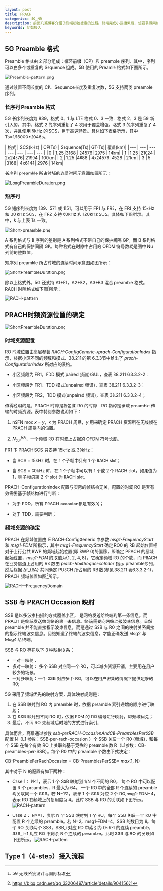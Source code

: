 ```yaml
---
layout: post
title: PRACH
categories: 5G_NR
description: 前面几篇博客介绍了终端初始搜索的过程。终端完成小区搜索后，想要获得网络服务，就要发起随机接入过程。
keywords: 初始接入
---
```


## 5G Preamble 格式

Preamble 格式由 2 部分组成：循环前缀（CP）和 preamble 序列。其中，序列可以由多个或重复的 Sequence 组成。5G 使用的 Preamle 格式如下图所示。

![Preamble-pattern.png](/images/5G_NR/Preamble-pattern.png)

通过设置不同长度的 CP、Sequence长度及重复次数，5G 支持两类 preamble 序列。

### 长序列 Preamble 格式

5G 长序列长度为 839，格式 0、1 与 LTE 格式 0、3 一致，格式 2、3 是 5G 新引入的。其中，格式 2 的序列重复了 4 次用于覆盖增强。格式 3 的序列重复了 4 次，并且使用 5kHz 的 SCS，用于高速场景。具体如下表格所示，其中 Ts=1/15000*2048s。

| 格式 | SCS(kHz) | CP(Ts) | Sequence(Ts)| GT(Ts)| 覆盖(km)|
| --- | --- | --- | --- | --- | --- | --- |
| 0 | 1.25 |3168 | 24576| 2975 | 14km|
| 1 | 1.25 |21024 | 2x24576| 21904 | 100km|
| 2 | 1.25 |4688 | 4x24576| 4528 | 21km|
| 3 | 5 |3168 | 4x6144| 2976 | 14km|

长序列 preamble 所占时域的连续时间示意图如图所示：

![LongPreambleDuration.png](/images/5G_NR/LongPreambleDuration.png)

### 短序列

5G 短序列长度为 139、571 或 1151，可以用于 FR1 与 FR2，在 FR1 支持 15kHz 和 30 kHz SCS，在 FR2 支持 60kHz 和 120kHz SCS。具体如下图所示。其中，*k* 与上表 Ts 一致。

![Short-preamble.png](/images/5G_NR/Short-preamble.png)

A 系列格式与 B 序列的差别是 A 系列格式不带自己的保护间隔 GP，而 B 系列格式有自己的保护间隔 GP。每种格式在时隙中占用的 OFDM 符号数就是图中 Nu 列前的整数值。

短序列 preamble 所占时域的连续时间示意图如图所示：

![ShortPreambleDuration.png](/images/5G_NR/ShortPreambleDuration.png)

除以上格式外，5G 还支持 A1+B1，A2+B2，A3+B3 混合 preamble 格式。RACH 时隙格式如下图[^1]所示：

![RACH-pattern](/images/5G_NR/RACH-pattern.png)

## PRACH时频资源位置的确定

![ShortPreambleDuration.png](/images/5G_NR/RACH-CofigCommon.png)

### 时域资源配置

RO 时域位置由高层参数 *RACH-ConfigGeneric->prach-ConfigurationIndex* 指示，根据小区不同的频域和模式，38.211 的第 6.3.3节中给出了  *prach-ConfigurationIndex* 所对应的表格。

- 小区频段为 FR1，FDD 模式(paired 频谱)/SUL，查表 38.211 6.3.3.2-2；

- 小区频段为 FR1，TDD 模式(unpaired 频谱)，查表 38.211 6.3.3.2-3；

- 小区频段为 FR2，TDD 模式(unpaired 频谱)，查表 38.211 6.3.3.2-4；

值得说明的是，PRACH 时隙是指包含 RO 的时隙，RO 指的是承载 preamble 传输的时频资源。表中特别参数说明如下：

1. nSFN mod *x* = *y*，*x* 为 PRACH 周期，*y* 用来确定 PRACH 资源所在无线帧在 PRACH 周期内的位置。

2. $N_{dur}^{RA}$，一个频域 RO 在时域上占据的 OFDM 符号长度。

FR1 下 PRACH SCS 只支持 15kHz 或 30kHz：

- 当 SCS = 15kHz 时，在 1 个子帧中只有 1 个 RACH slot；

- 当 SCS = 30kHz 时，在 1 个子帧中可以有 1 个或 2 个 RACH slot，如果值为 1，则子帧的第 2 个 slot 为 RACH slot.
  
PRACH-ConfigurationIndex 配置与实际的帧结构无关，配置的时域 RO 是否有效需要基于帧结构进行判断：

- 对于 FDD，所有 PRACH occasion都是有效的；

- 对于 TDD，需要判断；

### 频域资源的确定

PRACH 在频域位置由 IE RACH-ConfigGeneric 中参数  *msg1-FrequencyStart* 和 *msg1-FDM* 所指示，其中 *msg1-FrequencyStart* 确定 RO0 的 RB 起始位置相对于上行公共 BWP 的频域起始位置(即 BWP 0)的偏移，即确定 PRACH 的频域起始位置，*msg1-FDM* 的取值为{1, 2, 4, 8}，它确定频域 RO 的个数，而 PRACH 在业务信道上占用的 RB 数由 *prach-RootSequenceIndex* 指示 preamble序列，然后根据 Δf_{RA} 共同确定 PUSCH 所占用的 RB 数(参见 38.211 表6.3.3.2-1)，PRACH 频域位置如图[^2]所示。

![RACH—FrequencyDomain](/images/5G_NR/RACH—FrequencyDomain.png)

## SSB 与 PRACH Occasion 映射

SSB 是以多波束扫描的方式覆盖小区， 是网络发送给终端的第一条信息。而 PRACH 是终端发送给网络的第一条信息。终端需要向网络上报波束信息。显然 preamble 并不能直接指示波束信息，而是通过 SSB 与 RO 之间的映射关系间接的指示终端波束信息。网络知道了终端的波束信息，才能正确发送 Msg2 与 Msg4 给终端。

SSB 与 RO 存在以下 3 种映射关系：

- 一对一映射：
- 多对一映射： 多个 SSB 对应同一个 RO，可以减少资源开销，主要用在用户较少的场景。
- 一对多映射：一个 SSB 对应多个 RO，可以在用户密集的情况下提供足够的 RO;

5G 采用了频域优先的映射方案，具体映射规则是：

1. 在 SSB 映射到 RO 内 preamble 时，依据 preamble 索引递增的顺序进行映射；
2. 在 SSB 映射到不同 RO 时，依据 FDM 的 RO 编号进行映射，即频域优先；
3. 最后，不同 RO 先频域后时域的方式进行索引。

具体而言，高层通过参数 *ssb-perRACH-OccasionAndCB-PreamblesPerSSB* 配置 N（L1 参数：SSB-per-rach-occasion ）个 SSB 关联一个 RO (频域)，和每个 SSB 在每个有效 RO 上关联的基于竞争的 preamble 数 R（L1参数：CB-preambles-per-SSB）。每个 RO 中的 preamble 个数由下式决定：

CB-PreamblePerRachOccasion = CB-PreamblesPerSSB* *max*(1, N)

 其中对于 N 的配置有如下两种：

- Case 1： N<1，表示 1 个 SSB 映射到 1/N 个不同的 RO， 每个 RO 中可以配置 R 个 preambles，R 最大为 64。 一个 RO 中的全部 R 个连续的 preamble 均关联同一个 SSB。若 N=1/2，表示 1 个 SSB 对应 2 个 RO,msg1-FDM=4，表示 RO 在频域上的复用度为 4。此时 SSB 与 RO 的关联如下图所示。
![RACH-pattern](/images/5G_NR/SSB-RO1.png)

- Case 2： N>=1，表示 N 个 SSB 映射到 1 个 RO，每个 SSB 关联一个 RO 中配置 R 个连续的 preamble。若 N=2，msg1-FDM=4，SSB 的数目为 8。每个 RO 关联两个 SSB，SSB_i 对应 RO 中索引为 0~R-1 的连续 preamble，SSB_i+1 对应 RO 中剩余 R 个连续的 preamble。此时 SSB 与 RO 的关联如下图所示。
![RACH-pattern](/images/5G_NR/SSB-RO2.png)

## Type 1（4-step）接入流程


[^1]: 5G 无线系统设计与国际标准

[^2]: <https://blog.csdn.net/qq_33206497/article/details/90415621>